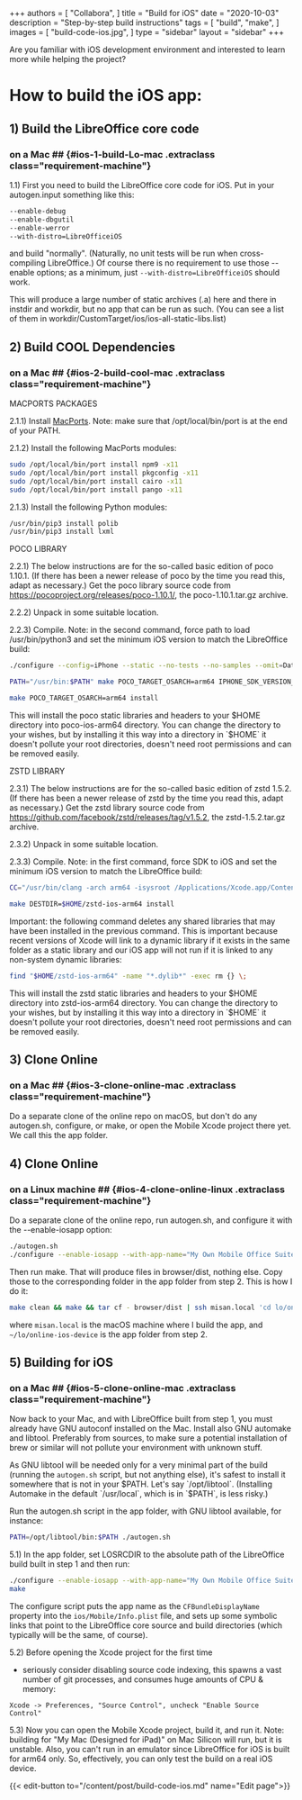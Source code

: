 +++
authors = [
    "Collabora",
]
title = "Build for iOS"
date = "2020-10-03"
description = "Step-by-step build instructions"
tags = [
    "build",
    "make",
]
images = [
    "build-code-ios.jpg",
]
type = "sidebar"
layout = "sidebar"
+++

Are you familiar with iOS development environment and interested to learn more while helping the project?
<!--more-->
# How to build the iOS app:

## 1) Build the LibreOffice core code
### on a Mac ## {#ios-1-build-Lo-mac .extraclass class="requirement-machine"}

1.1) First you need to build the LibreOffice core code for iOS. Put in your autogen.input something like this:

```bash
--enable-debug
--enable-dbgutil
--enable-werror
--with-distro=LibreOfficeiOS
```

and build "normally". (Naturally, no unit tests will be run when cross-compiling LibreOffice.) Of course there is no requirement to use those --enable options; as a minimum, just `--with-distro=LibreOfficeiOS` should work.

This will produce a large number of static archives (.a) here and there in instdir and workdir, but no app that can be run as such. (You can see a list of them in workdir/CustomTarget/ios/ios-all-static-libs.list)

## 2) Build COOL Dependencies
### on a Mac ## {#ios-2-build-cool-mac .extraclass class="requirement-machine"}

MACPORTS PACKAGES

2.1.1) Install [MacPorts](https://github.com/macports/macports-base/releases).
Note: make sure that /opt/local/bin/port is at the end of your PATH.

2.1.2) Install the following MacPorts modules:
```bash
sudo /opt/local/bin/port install npm9 -x11
sudo /opt/local/bin/port install pkgconfig -x11
sudo /opt/local/bin/port install cairo -x11
sudo /opt/local/bin/port install pango -x11
```

2.1.3) Install the following Python modules:
```bash
/usr/bin/pip3 install polib
/usr/bin/pip3 install lxml
```

POCO LIBRARY

2.2.1) The below instructions are for the so-called basic edition of
poco 1.10.1. (If there has been a newer release of poco by the time
you read this, adapt as necessary.) Get the poco library source code
from https://pocoproject.org/releases/poco-1.10.1/, the
poco-1.10.1.tar.gz archive.

2.2.2) Unpack in some suitable location.

2.2.3) Compile. Note: in the second command, force path to load /usr/bin/python3
and set the minimum iOS version to match the LibreOffice build:
```bash
./configure --config=iPhone --static --no-tests --no-samples --omit=Data/ODBC,Data/MySQL --prefix=$HOME/poco-ios-arm64
```
```bash
PATH="/usr/bin:$PATH" make POCO_TARGET_OSARCH=arm64 IPHONE_SDK_VERSION_MIN=14.5 -s -j4
```
```bash
make POCO_TARGET_OSARCH=arm64 install
```

This will install the poco static libraries and headers to your $HOME directory into poco-ios-arm64 directory. You can change the directory to your wishes, but by installing it this way into a directory in `$HOME` it doesn't pollute your root directories, doesn't need root permissions and can be removed easily.

ZSTD LIBRARY

2.3.1) The below instructions are for the so-called basic edition of
zstd 1.5.2. (If there has been a newer release of zstd by the time
you read this, adapt as necessary.) Get the zstd library source code
from https://github.com/facebook/zstd/releases/tag/v1.5.2, the
zstd-1.5.2.tar.gz archive.

2.3.2) Unpack in some suitable location.

2.3.3) Compile. Note: in the first command, force SDK to iOS and set the
minimum iOS version to match the LibreOffice build:
```bash
CC="/usr/bin/clang -arch arm64 -isysroot /Applications/Xcode.app/Contents/Developer/Platforms/iPhoneOS.platform/Developer/SDKs/iPhoneOS16.2.sdk -target arm64-apple-ios14.5" make
```
```bash
make DESTDIR=$HOME/zstd-ios-arm64 install
```
Important: the following command deletes any shared libraries that may have
been installed in the previous command. This is important because recent
versions of Xcode will link to a dynamic library if it exists in the same
folder as a static library and our iOS app will not run if it is linked to
any non-system dynamic libraries:
```bash
find "$HOME/zstd-ios-arm64" -name "*.dylib*" -exec rm {} \;
```

This will install the zstd static libraries and headers to your $HOME directory into zstd-ios-arm64 directory. You can change the directory to your wishes, but by installing it this way into a directory in `$HOME` it doesn't pollute your root directories, doesn't need root permissions and can be removed easily.

## 3) Clone Online
### on a Mac ## {#ios-3-clone-online-mac .extraclass class="requirement-machine"}
Do a separate clone of the online repo on macOS, but don't do any autogen.sh, configure, or make, or open the Mobile Xcode project there yet. We call this the app folder.

## 4) Clone Online
### on a Linux machine ## {#ios-4-clone-online-linux .extraclass class="requirement-machine"}
Do a separate clone of the online repo, run autogen.sh, and configure it with the --enable-iosapp option:

```bash
./autogen.sh
./configure --enable-iosapp --with-app-name="My Own Mobile Office Suite" --with-vendor=MyOwnApp
```

Then run make. That will produce files in browser/dist, nothing else. Copy those to the corresponding folder in the app folder from step 2. This is how I do it:

```bash
make clean && make && tar cf - browser/dist | ssh misan.local 'cd lo/online-ios-device && rm -rf browser/dist && tar xvf -'
```

where `misan.local` is the macOS machine where I build the app, and `~/lo/online-ios-device` is the app folder from step 2.

## 5) Building for iOS
### on a Mac ## {#ios-5-clone-online-mac .extraclass class="requirement-machine"}
Now back to your Mac, and with LibreOffice built from step 1, you must already have GNU autoconf installed on the Mac. Install also GNU automake and libtool. Preferably from sources, to make sure a potential installation of brew or similar will not pollute your environment with unknown stuff.

As GNU libtool will be needed only for a very minimal part of the build (running the `autogen.sh` script, but not anything else), it's safest to install it somewhere that is not in your $PATH. Let's say `/opt/libtool`. (Installing Automake in the default `/usr/local`, which is in `$PATH`, is less risky.)

Run the autogen.sh script in the app folder, with GNU libtool available, for instance:

```bash
PATH=/opt/libtool/bin:$PATH ./autogen.sh
```

5.1) In the app folder, set LOSRCDIR to the absolute path of the LibreOffice build built in step 1 and then run:

```bash
./configure --enable-iosapp --with-app-name="My Own Mobile Office Suite" --with-vendor=MyOwnApp --with-poco-includes=$HOME/poco-ios-arm64/include --with-poco-libs=$HOME/poco-ios-arm64/lib --with-zstd-libs=$HOME/zstd-ios-arm64/usr/local/lib --with-zstd-includes=$HOME/zstd-ios-arm64/usr/local/include --with-lo-builddir=$LOSRCDIR
make
```

The configure script puts the app name as the `CFBundleDisplayName` property into the `ios/Mobile/Info.plist` file, and sets up some symbolic links that point to the LibreOffice core source and build directories (which typically will be the same, of course).

5.2) Before opening the Xcode project for the first time
   - seriously consider disabling source code indexing, this
   spawns a vast number of git processes, and consumes huge
   amounts of CPU & memory:

	Xcode -> Preferences, "Source Control", uncheck "Enable Source Control"

5.3) Now you can open the Mobile Xcode project, build it, and run it. Note:
building for "My Mac (Designed for iPad)" on Mac Silicon will run, but it
is unstable. Also, you can't run in an emulator since LibreOffice for iOS is
built for arm64 only. So, effectively, you can only test the build on a real
iOS device.

{{< edit-button to="/content/post/build-code-ios.md" name="Edit page">}}
